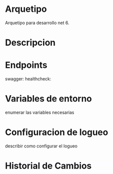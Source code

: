 # Arquetipo
Arquetipo para desarrollo net 6.
# Descripcion

# Endpoints
swagger:
healthcheck: 
# Variables de entorno
enumerar las variables necesarias
# Configuracion de logueo
describir como configurar el logueo

# Historial de Cambios
